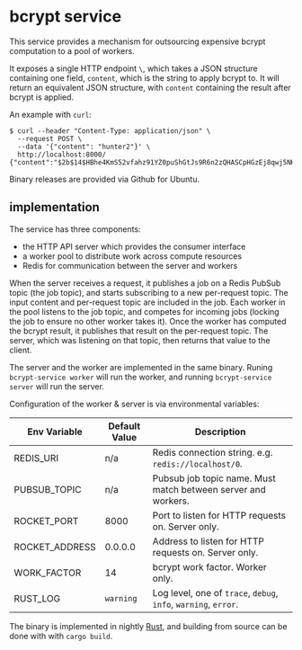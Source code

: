 # bcrypt service

This service provides a mechanism for outsourcing expensive bcrypt computation to a pool of workers.

It exposes a single HTTP endpoint `\`, which takes a JSON structure containing one field, `content`, which is the string to apply bcrypt to. It will return an equivalent JSON structure, with `content` containing the result after bcrypt is applied.

An example with `curl`:
```
$ curl --header "Content-Type: application/json" \
  --request POST \
  --data '{"content": "hunter2"}' \
  http://localhost:8000/
{"content":"$2b$14$HBhe4KmS52vfahz91YZ0puShGtJs9R6n2zQHASCpHGzEj8qwj5NKm"}
```

Binary releases are provided via Github for Ubuntu.

## implementation

The service has three components:
  - the HTTP API server which provides the consumer interface
  - a worker pool to distribute work across compute resources
  - Redis for communication between the server and workers

When the server receives a request, it publishes a job on a Redis PubSub topic (the job topic), and starts subscribing to a new per-request topic. The input content and per-request topic are included in the job. Each worker in the pool listens to the job topic, and competes for incoming jobs (locking the job to ensure no other worker takes it). Once the worker has computed the bcrypt result, it publishes that result on the per-request topic. The server, which was listening on that topic, then returns that value to the client.

The server and the worker are implemented in the same binary. Runing `bcrypt-service worker` will run the worker, and running `bcrypt-service server` will run the server. 

Configuration of the worker & server is via environmental variables:


|Env Variable|Default Value|Description|
|---|---|---|
|REDIS_URI|n/a|Redis connection string. e.g. `redis://localhost/0`.|
|PUBSUB_TOPIC|n/a|Pubsub job topic name. Must match between server and workers.|
|ROCKET_PORT|8000|Port to listen for HTTP requests on. Server only.|
|ROCKET_ADDRESS|0.0.0.0|Address to listen for HTTP requests on. Server only.|
|WORK_FACTOR|14|bcrypt work factor. Worker only.|
|RUST_LOG|`warning`|Log level, one of `trace`, `debug`, `info`, `warning`, `error`.|


The binary is implemented in nightly [Rust](https://rustup.rs/), and building from source can be done with with `cargo build`.